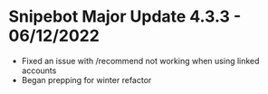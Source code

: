 # Snipebot Major Update 4.3.3 - 06/12/2022

- Fixed an issue with /recommend not working when using linked accounts
- Began prepping for winter refactor